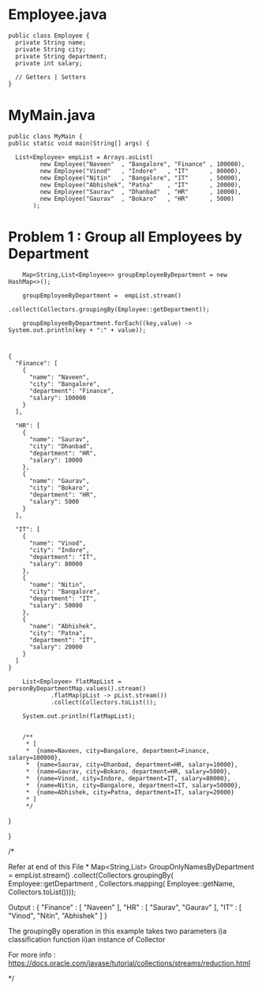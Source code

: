 # Employee.java

    public class Employee {  
      private String name;
      private String city;
      private String department;
      private int salary;
      
      // Getters | Setters
    }

# MyMain.java

    public class MyMain {
	public static void main(String[] args) {

	  List<Employee> empList = Arrays.asList(
             new Employee("Naveen"  , "Bangalore", "Finance" , 100000),
             new Employee("Vinod"   , "Indore"   , "IT"      , 80000),
             new Employee("Nitin"   , "Bangalore", "IT"      , 50000),
             new Employee("Abhishek", "Patna"    , "IT"      , 20000),
             new Employee("Saurav"  , "Dhanbad"  , "HR"      , 10000),
             new Employee("Gaurav"  , "Bokaro"   , "HR"      , 5000)
           );

# Problem 1 : Group all Employees by Department       

        Map<String,List<Employee>> groupEmployeeByDepartment = new HashMap<>();
        
        groupEmployeeByDepartment =  empList.stream()
                                     .collect(Collectors.groupingBy(Employee::getDepartment));
				     
        groupEmployeeByDepartment.forEach((key,value) -> System.out.println(key + ":" + value));
	
#

	{
	  "Finance": [
	    {
	      "name": "Naveen",
	      "city": "Bangalore",
	      "department": "Finance",
	      "salary": 100000
	    }
	  ],
	  
	  "HR": [
	    {
	      "name": "Saurav",
	      "city": "Dhanbad",
	      "department": "HR",
	      "salary": 10000
	    },
	    {
	      "name": "Gaurav",
	      "city": "Bokaro",
	      "department": "HR",
	      "salary": 5000
	    }
	  ],
	  
	  "IT": [
	    {
	      "name": "Vinod",
	      "city": "Indore",
	      "department": "IT",
	      "salary": 80000
	    },
	    {
	      "name": "Nitin",
	      "city": "Bangalore",
	      "department": "IT",
	      "salary": 50000
	    },
	    {
	      "name": "Abhishek",
	      "city": "Patna",
	      "department": "IT",
	      "salary": 20000
	    }
	  ]
	}
         
        List<Employee> flatMapList = personByDepartmentMap.values().stream()
				.flatMap(pList -> pList.stream())
				.collect(Collectors.toList());
        
        System.out.println(flatMapList);
        
        
        /**
         * [
         *  {name=Naveen, city=Bangalore, department=Finance, salary=100000},
         *  {name=Saurav, city=Dhanbad, department=HR, salary=10000}, 
         *  {name=Gaurav, city=Bokaro, department=HR, salary=5000}, 
         *  {name=Vinod, city=Indore, department=IT, salary=80000}, 
         *  {name=Nitin, city=Bangalore, department=IT, salary=50000}, 
         *  {name=Abhishek, city=Patna, department=IT, salary=20000}
         * ]
         */
         
   }

}



 /*
 
 Refer at end of this File * 
   Map<String,List<String>> GroupOnlyNamesByDepartment =  empList.stream()
							  .collect(Collectors.groupingBy(
								     Employee::getDepartment , 
								     Collectors.mapping(
								        Employee::getName,
								        Collectors.toList())));
															   
															   
  Output : 
  {
  "Finance" : [ "Naveen" ],
  "HR"      : [ "Saurav", "Gaurav" ],
  "IT"      : [ "Vinod", "Nitin", "Abhishek" ]
  }
  
  The groupingBy operation in this example takes two parameters
   i)a classification function
   ii)an instance of Collector
   
   For more info : https://docs.oracle.com/javase/tutorial/collections/streams/reduction.html
 
*/

